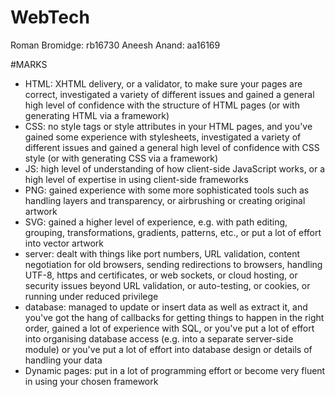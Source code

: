 # WebTech
Roman Bromidge: rb16730
Aneesh Anand: aa16169

#MARKS
- HTML: XHTML delivery, or a validator, to make sure your pages are correct, investigated a variety of different issues and gained a general high level of confidence with the structure of HTML pages (or with generating HTML via a framework)
- CSS: no style tags or style attributes in your HTML pages, and you've gained some experience with stylesheets, investigated a variety of different issues and gained a general high level of confidence with CSS style (or with generating CSS via a framework)
- JS: high level of understanding of how client-side JavaScript works, or a high level of expertise in using client-side frameworks
- PNG: gained experience with some more sophisticated tools such as handling layers and transparency, or airbrushing or creating original artwork
- SVG: gained a higher level of experience, e.g. with path editing, grouping, transformations, gradients, patterns, etc., or put a lot of effort into vector artwork
- server: dealt with things like port numbers, URL validation, content negotiation for old browsers, sending redirections to browsers, handling UTF-8, https and certificates, or web sockets, or cloud hosting, or security issues beyond URL validation, or auto-testing, or cookies, or running under reduced privilege
- database: managed to update or insert data as well as extract it, and you've got the hang of callbacks for getting things to happen in the right order, gained a lot of experience with SQL, or you've put a lot of effort into organising database access (e.g. into a separate server-side module) or you've put a lot of effort into database design or details of handling your data
- Dynamic pages: put in a lot of programming effort or become very fluent in using your chosen framework
